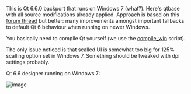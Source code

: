 This is Qt 6.6.0 backport that runs on Windows 7 (what?). Here's qtbase with all source modifications already applied. 
Approach is based on this [forum thread](https://forum.qt.io/topic/133002/qt-creator-6-0-1-and-qt-6-2-2-running-on-windows-7/60) but better: many improvements amongst important fallbacks to default Qt 6 behaviour when running on newer Windows.

You basically need to compile Qt yourself (we use the [compile_win](https://github.com/crystalidea/qt-build-tools/tree/master/6.6.0) script).

The only issue noticed is that scalled UI is somewhat too big for 125% scalling option set in Windows 7. Something should be tweaked with dpi settings probably.

Qt 6.6 designer running on Windows 7:

![image](https://github.com/crystalidea/qt6windows7/assets/2600624/4c5ad13f-db6e-4684-8184-9615e4e55461)


